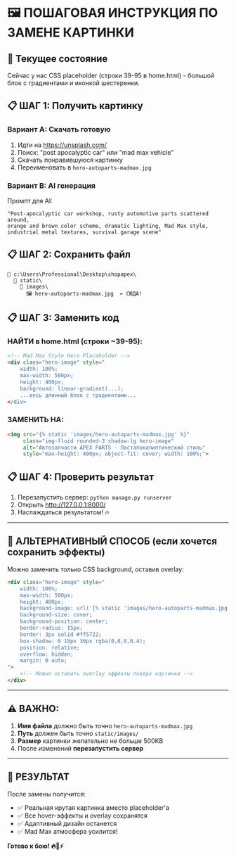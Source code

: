 # 🖼️ ПОШАГОВАЯ ИНСТРУКЦИЯ ПО ЗАМЕНЕ КАРТИНКИ

## 🎯 Текущее состояние
Сейчас у нас CSS placeholder (строки 39-95 в home.html) - большой блок с градиентами и иконкой шестеренки.

## 📋 ШАГ 1: Получить картинку

### Вариант A: Скачать готовую
1. Идти на https://unsplash.com/
2. Поиск: "post apocalyptic car" или "mad max vehicle"
3. Скачать понравившуюся картинку
4. Переименовать в `hero-autoparts-madmax.jpg`

### Вариант B: AI генерация
Промпт для AI:
```
"Post-apocalyptic car workshop, rusty automotive parts scattered around, 
orange and brown color scheme, dramatic lighting, Mad Max style, 
industrial metal textures, survival garage scene"
```

## 📋 ШАГ 2: Сохранить файл

```
📁 c:\Users\Professional\Desktop\shopapex\
  📁 static\
    📁 images\
      🖼️ hero-autoparts-madmax.jpg  ← СЮДА!
```

## 📋 ШАГ 3: Заменить код

### НАЙТИ в home.html (строки ~39-95):
```html
<!-- Mad Max Style Hero Placeholder -->
<div class="hero-image" style="
    width: 100%; 
    max-width: 500px; 
    height: 400px; 
    background: linear-gradient(...);
    ...весь длинный блок с градиентами...
</div>
```

### ЗАМЕНИТЬ НА:
```html
<img src="{% static 'images/hero-autoparts-madmax.jpg' %}" 
     class="img-fluid rounded-3 shadow-lg hero-image" 
     alt="Автозапчасти APEX PARTS - Постапокалиптический стиль"
     style="max-height: 400px; object-fit: cover; width: 100%;">
```

## 📋 ШАГ 4: Проверить результат

1. Перезапустить сервер: `python manage.py runserver`
2. Открыть http://127.0.0.1:8000/
3. Наслаждаться результатом! 🔥

---

## 🎨 АЛЬТЕРНАТИВНЫЙ СПОСОБ (если хочется сохранить эффекты)

Можно заменить только CSS background, оставив overlay:

```html
<div class="hero-image" style="
    width: 100%; 
    max-width: 500px; 
    height: 400px; 
    background-image: url('{% static 'images/hero-autoparts-madmax.jpg' %}');
    background-size: cover;
    background-position: center;
    border-radius: 15px;
    border: 3px solid #ff5722;
    box-shadow: 0 10px 30px rgba(0,0,0,0.4);
    position: relative;
    overflow: hidden;
    margin: 0 auto;
">
    <!-- Можно оставить overlay эффекты поверх картинки -->
</div>
```

---

## ⚠️ ВАЖНО:

1. **Имя файла** должно быть точно `hero-autoparts-madmax.jpg`
2. **Путь** должен быть точно `static/images/`
3. **Размер** картинки желательно не больше 500KB
4. После изменений **перезапустить сервер**

---

## 🚀 РЕЗУЛЬТАТ

После замены получится:
- ✅ Реальная крутая картинка вместо placeholder'а
- ✅ Все hover-эффекты и overlay сохранятся
- ✅ Адаптивный дизайн останется
- ✅ Mad Max атмосфера усилится!

**Готово к бою! 🔥🚗⚡**
